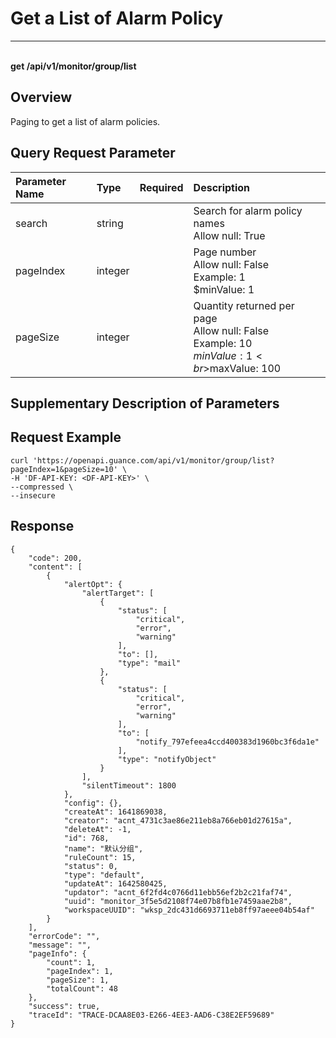 # Get a List of Alarm Policy

---

<br />**get /api/v1/monitor/group/list**

## Overview
Paging to get a list of alarm policies.




## Query Request Parameter

| Parameter Name        | Type     | Required   | Description              |
|:-----------|:-------|:-----|:----------------|
| search | string |  | Search for alarm policy names<br>Allow null: True <br> |
| pageIndex | integer |  | Page number<br>Allow null: False <br>Example: 1 <br>$minValue: 1 <br> |
| pageSize | integer |  | Quantity returned per page<br>Allow null: False <br>Example: 10 <br>$minValue: 1 <br>$maxValue: 100 <br> |

## Supplementary Description of Parameters





## Request Example
```shell
curl 'https://openapi.guance.com/api/v1/monitor/group/list?pageIndex=1&pageSize=10' \
-H 'DF-API-KEY: <DF-API-KEY>' \
--compressed \
--insecure
```




## Response
```shell
{
    "code": 200,
    "content": [
        {
            "alertOpt": {
                "alertTarget": [
                    {
                        "status": [
                            "critical",
                            "error",
                            "warning"
                        ],
                        "to": [],
                        "type": "mail"
                    },
                    {
                        "status": [
                            "critical",
                            "error",
                            "warning"
                        ],
                        "to": [
                            "notify_797efeea4ccd400383d1960bc3f6da1e"
                        ],
                        "type": "notifyObject"
                    }
                ],
                "silentTimeout": 1800
            },
            "config": {},
            "createAt": 1641869038,
            "creator": "acnt_4731c3ae86e211eb8a766eb01d27615a",
            "deleteAt": -1,
            "id": 768,
            "name": "默认分组",
            "ruleCount": 15,
            "status": 0,
            "type": "default",
            "updateAt": 1642580425,
            "updator": "acnt_6f2fd4c0766d11ebb56ef2b2c21faf74",
            "uuid": "monitor_3f5e5d2108f74e07b8fb1e7459aae2b8",
            "workspaceUUID": "wksp_2dc431d6693711eb8ff97aeee04b54af"
        }
    ],
    "errorCode": "",
    "message": "",
    "pageInfo": {
        "count": 1,
        "pageIndex": 1,
        "pageSize": 1,
        "totalCount": 48
    },
    "success": true,
    "traceId": "TRACE-DCAA8E03-E266-4EE3-AAD6-C38E2EF59689"
} 
```




